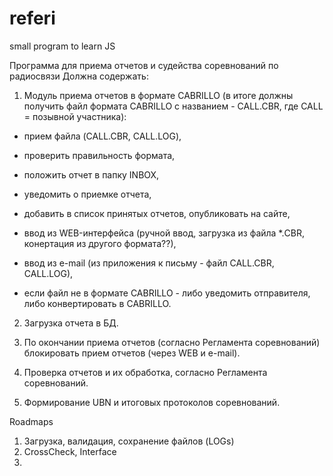 # referi
small program to learn JS

Программа для приема отчетов и судейства соревнований по радиосвязи
Должна содержать:
1. Модуль приема отчетов в формате CABRILLO 
(в итоге должны получить файл формата CABRILLO с названием - CALL.CBR, где CALL = позывной участника):
  - прием файла (CALL.CBR, CALL.LOG), 
  - проверить правильность формата, 
  - положить отчет в папку INBOX, 
  - уведомить о приемке отчета, 
  - добавить в список принятых отчетов, опубликовать на сайте,
  
  - ввод из WEB-интерфейса (ручной ввод, загрузка из файла *.CBR, конертация из другого формата??),
  - ввод из e-mail (из приложения к письму - файл CALL.CBR, CALL.LOG),
  - если файл не в формате CABRILLO - либо уведомить отправителя, либо конвертировать в CABRILLO.
  
2. Загрузка отчета в БД.

3. По окончании приема отчетов (согласно Регламента соревнований) блокировать прием отчетов (через WEB и e-mail).

4. Проверка отчетов и их обработка, согласно Регламента соревнований.

5. Формирование UBN и итоговых протоколов соревнований.

Roadmaps
1. Загрузка, валидация, сохранение файлов (LOGs)
2. CrossCheck, Interface
3. 
